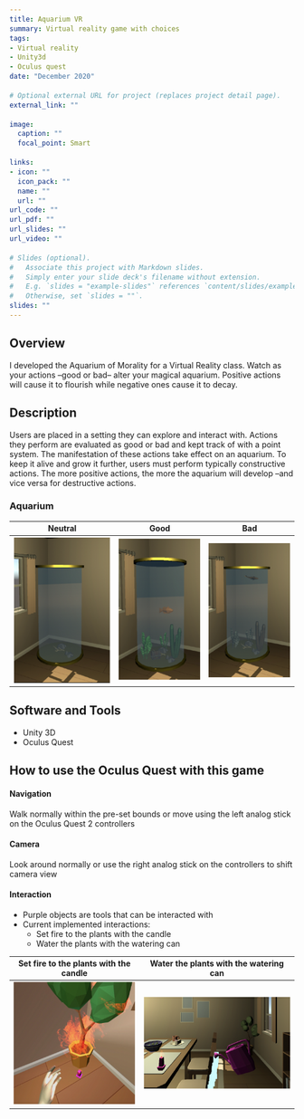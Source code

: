 ```yaml
---
title: Aquarium VR
summary: Virtual reality game with choices
tags:
- Virtual reality
- Unity3d
- Oculus quest
date: "December 2020"

# Optional external URL for project (replaces project detail page).
external_link: ""

image:
  caption: ""
  focal_point: Smart

links:
- icon: ""
  icon_pack: ""
  name: ""
  url: ""
url_code: ""
url_pdf: ""
url_slides: ""
url_video: ""

# Slides (optional).
#   Associate this project with Markdown slides.
#   Simply enter your slide deck's filename without extension.
#   E.g. `slides = "example-slides"` references `content/slides/example-slides.md`.
#   Otherwise, set `slides = ""`.
slides: ""
---
```


## Overview
I developed the Aquarium of Morality for a Virtual Reality class. Watch as your actions –good or bad– alter your magical aquarium. Positive actions will cause it to flourish while negative ones cause it to decay.

## Description
Users are placed in a setting they can explore and interact with. Actions they perform are evaluated as good or bad and kept track of with a point system. The manifestation of these actions take effect on an aquarium. To keep it alive and grow it further, users must perform typically constructive actions. The more positive actions, the more the aquarium will develop –and vice versa for destructive actions.

### Aquarium
Neutral             |  Good         |  Bad  
:---------------:|:-----------------:|:-----------:
![](images/neutral.png) |  ![](images/good.png) | ![](images/bad.png)


## Software and Tools 
* Unity 3D
* Oculus Quest


## How to use the Oculus Quest with this game
#### Navigation
Walk normally within the pre-set bounds or move using the left analog stick on the Oculus Quest 2 controllers
#### Camera
Look around normally or use the right analog stick on the controllers to shift camera view
#### Interaction
* Purple objects are tools that can be interacted with
* Current implemented interactions:
    * Set fire to the plants with the candle
    * Water the plants with the watering can

Set fire to the plants with the candle |  Water the plants with the watering can           
:-----------------------------:|:--------------------------:
![](images/plant_fire.png) |  ![](images/watering_can.png) 




